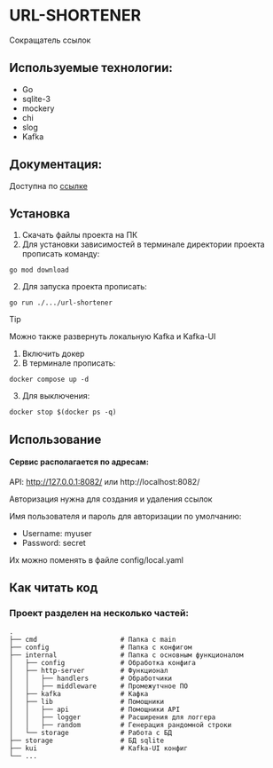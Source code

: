 # URL-SHORTENER

Сокращатель ссылок

## Используемые технологии:

- Go
- sqlite-3
- mockery
- chi
- slog
- Kafka

## Документация:

Доступна по [ссылке](https://documenter.getpostman.com/view/25915575/2sAXjM3XF4)

## Установка

1. Скачать файлы проекта на ПК
2. Для установки зависимостей в терминале директории проекта прописать команду:

```
go mod download
```
2. Для запуска проекта прописать:

```
go run ./.../url-shortener
```

> [!TIP]
> Можно также развернуть локальную Kafka и Kafka-UI

1. Включить докер
2. В терминале прописать:

```
docker compose up -d
```
3. Для выключения:

```
docker stop $(docker ps -q)
```

## Использование

#### Сервис располагается по адресам:

API: http://127.0.0.1:8082/ или http://localhost:8082/

Авторизация нужна для создания и удаления ссылок

Имя пользователя и пароль для авторизации по умолчанию:
- Username: myuser
- Password: secret

Их можно поменять в файле config/local.yaml

## Как читать код

### Проект разделен на несколько частей:

    .
    ├── cmd                     # Папка с main
    ├── config                  # Папка с конфигом
    ├── internal                # Папка с основным функционалом
    │   ├── config              # Обработка конфига
    │   ├── http-server         # Функционал
    │   │   ├── handlers        # Обработчики
    │   │   ├── middleware      # Промежутчное ПО
    │   ├── kafka               # Кафка
    │   ├── lib                 # Помощники
    │   │   ├── api             # Помощники API
    │   │   ├── logger          # Расширения для логгера
    │   │   ├── random          # Генерация рандомной строки
    │   └── storage             # Работа с БД
    ├── storage                 # БД sqlite
    ├── kui                     # Kafka-UI конфиг
    └── ...
